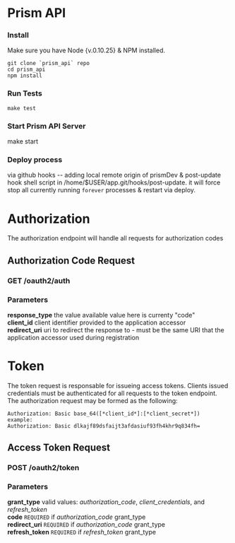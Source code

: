Prism API
===========================================================

### Install
Make sure you have Node {v.0.10.25} & NPM installed. 

	git clone `prism_api` repo
	cd prism_api
	npm install

### Run Tests
	
	make test

### Start Prism API Server

  make start

### Deploy process
via github hooks
-- adding local remote origin of prismDev & post-update hook shell script in /home/$USER/app.git/hooks/post-update. it will force stop all currently running `forever` processes & restart via deploy.

Authorization
==========================================================
The authorization endpoint will handle all requests for authorization codes

Authorization Code Request
----------------------------------------------------------
### GET /oauth2/auth ###

### Parameters ###
**response_type**       the value available value here is currenty "code"  
**client_id**           client identifier provided to the application accessor  
**redirect_uri**        uri to redirect the response to - must be the same URI that
                        the application accessor used during registration  

Token
===========================================================
The token request is responsable for issueing access tokens. Clients issued
credentials must be authenticated for all requests to the token endpoint. The
authorization request may be formed as the following:

    Authorization: Basic base_64([*client_id*]:[*client_secret*])
    example:
    Authorization: Basic dlkajf89dsfaijt3afdasiuf93fh4khr9q834fh=

Access Token Request
----------------------------------------------------------
### POST /oauth2/token ###

### Parameters ###
**grant_type**          valid values: *authorization_code*, *client_credentials*, and *refresh_token*  
**code**                `REQUIRED` if *authorization_code* grant_type  
**redirect_uri**        `REQUIRED` if *authorization_code* grant_type  
**refresh_token**       `REQUIRED` if *refresh_token* grant_type  

